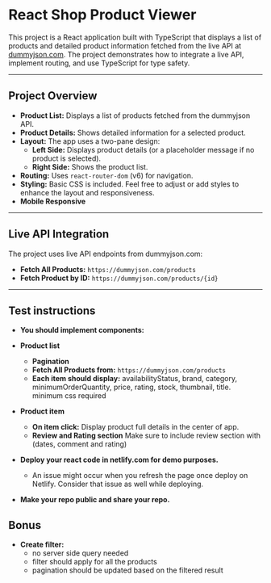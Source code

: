 # React Shop Product Viewer

This project is a React application built with TypeScript that displays a list of products and detailed product information fetched from the live API at [dummyjson.com](https://dummyjson.com/products). The project demonstrates how to integrate a live API, implement routing, and use TypeScript for type safety.

---

## Project Overview

- **Product List:** Displays a list of products fetched from the dummyjson API.
- **Product Details:** Shows detailed information for a selected product.
- **Layout:** The app uses a two-pane design:
  - **Left Side:** Displays product details (or a placeholder message if no product is selected).
  - **Right Side:** Shows the product list.
- **Routing:** Uses `react-router-dom` (v6) for navigation.
- **Styling:** Basic CSS is included. Feel free to adjust or add styles to enhance the layout and responsiveness.
- **Mobile Responsive**

---

## Live API Integration

The project uses live API endpoints from dummyjson.com:

- **Fetch All Products:** `https://dummyjson.com/products`
- **Fetch Product by ID:** `https://dummyjson.com/products/{id}`

---

## Test instructions

- **You should implement components:**

- **Product list**

  - **Pagination**
  - **Fetch All Products from:** `https://dummyjson.com/products`
  - **Each item should display:** availabilityStatus, brand, category, minimumOrderQuantity, price, rating, stock, thumbnail, title. minimum css required

- **Product item**

  - **On item click:** Display product full details in the center of app.
  - **Review and Rating section** Make sure to include review section with (dates, comment and rating)

- **Deploy your react code in netlify.com for demo purposes.**
  - An issue might occur when you refresh the page once deploy on Netlify. Consider that issue as well while deploying.
- **Make your repo public and share your repo.**

## **Bonus**

- **Create filter:**
  - no server side query needed
  - filter should apply for all the products
  - pagination should be updated based on the filtered result
